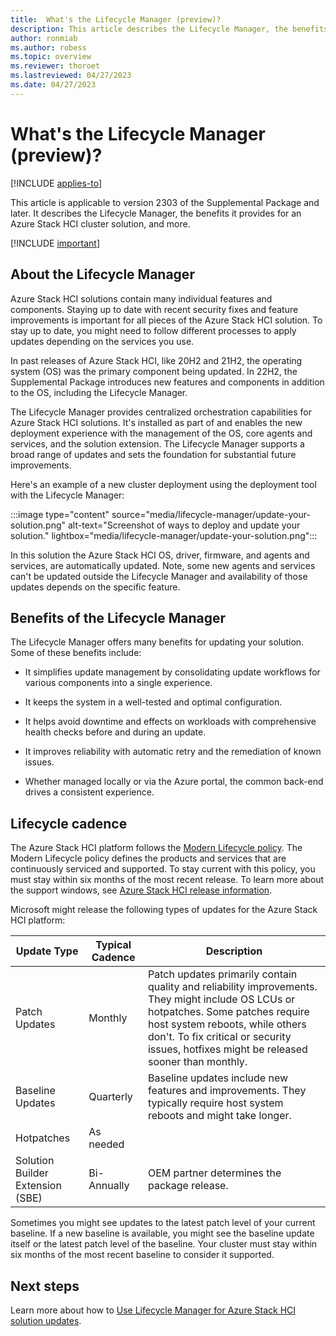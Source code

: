 ```yaml
---
title:  What's the Lifecycle Manager (preview)?
description: This article describes the Lifecycle Manager, the benefits it provides for an Azure Stack HCI cluster solution, and more.
author: ronmiab
ms.author: robess
ms.topic: overview
ms.reviewer: thoroet
ms.lastreviewed: 04/27/2023
ms.date: 04/27/2023
---
```


# What's the Lifecycle Manager (preview)?

[!INCLUDE [applies-to](../../includes/hci-applies-to-supplemental-package.md)]

This article is applicable to version 2303 of the Supplemental Package and later. It describes the Lifecycle Manager, the benefits it provides for an Azure Stack HCI cluster solution, and more.

[!INCLUDE [important](../../includes/hci-preview.md)]

## About the Lifecycle Manager

Azure Stack HCI solutions contain many individual features and components. Staying up to date with recent security fixes and feature improvements is important for all pieces of the Azure Stack HCI solution. To stay up to date, you might need to follow different processes to apply updates depending on the services you use.

In past releases of Azure Stack HCI, like 20H2 and 21H2, the operating system (OS) was the primary component being updated. In 22H2, the Supplemental Package introduces new features and components in addition to the OS, including the Lifecycle Manager.

The Lifecycle Manager provides centralized orchestration capabilities for Azure Stack HCI solutions. It's installed as part of and enables the new deployment experience with the management of the OS, core agents and services, and the solution extension. The Lifecycle Manager supports a broad range of updates and sets the foundation for substantial future improvements.

Here's an example of a new cluster deployment using the deployment tool with the Lifecycle Manager:

:::image type="content" source="media/lifecycle-manager/update-your-solution.png" alt-text="Screenshot of ways to deploy and update your solution." lightbox="media/lifecycle-manager/update-your-solution.png":::

In this solution the Azure Stack HCI OS, driver, firmware, and agents and services, are automatically updated. Note, some new agents and services can't be updated outside the Lifecycle Manager and availability of those updates depends on the specific feature.

## Benefits of the Lifecycle Manager

The Lifecycle Manager offers many benefits for updating your solution. Some of these benefits include:

- It simplifies update management by consolidating update workflows for various components into a single experience.

- It keeps the system in a well-tested and optimal configuration.

- It helps avoid downtime and effects on workloads with comprehensive health checks before and during an update.

- It improves reliability with automatic retry and the remediation of known issues.

- Whether managed locally or via the Azure portal, the common back-end drives a consistent experience.

## Lifecycle cadence

The Azure Stack HCI platform follows the [Modern Lifecycle policy](/lifecycle/policies/modern). The Modern Lifecycle policy defines the products and services that are continuously serviced and supported. To stay current with this policy, you must stay within six months of the most recent release. To learn more about the support windows, see [Azure Stack HCI release information](/azure-stack/hci/release-information).

Microsoft might release the following types of updates for the Azure Stack HCI platform:

|Update Type |Typical Cadence  |Description |
|------------|-----------------|------------|
|Patch Updates | Monthly |Patch updates primarily contain quality and reliability improvements. They might include OS LCUs or hotpatches. Some patches require host system reboots, while others don't. To fix critical or security issues, hotfixes might be released sooner than monthly. |
|Baseline Updates |Quarterly |Baseline updates include new features and improvements. They typically require host system reboots and might take longer. |
|Hotpatches | As needed |             |
|Solution Builder Extension (SBE)  | Bi-Annually | OEM partner determines the package release.  |

Sometimes you might see updates to the latest patch level of your current baseline. If a new baseline is available, you might see the baseline update itself or the latest patch level of the baseline. Your cluster must stay within six months of the most recent baseline to consider it supported.

## Next steps

Learn more about how to [Use Lifecycle Manager for Azure Stack HCI solution updates](update-azure-stack-hci-solution.md).
